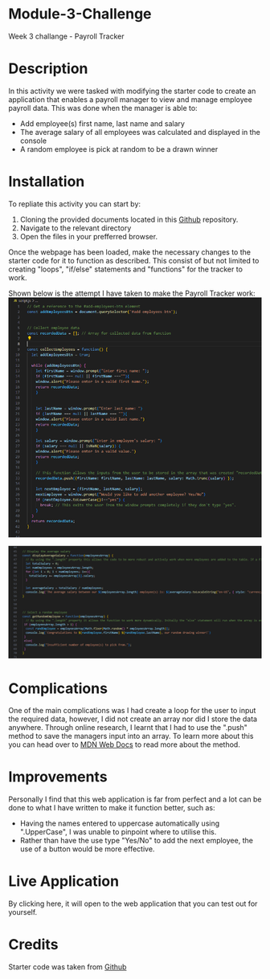 # Module-3-Challenge
Week 3 challange - Payroll Tracker

# Description
In this activity we were tasked with modifying the starter code to create an application that enables a payroll manager to view and manage employee payroll data. This was done when the manager is able to:
- Add employee(s) first name, last name and salary
- The average salary of all employees was calculated and displayed in the console
- A random employee is pick at random to be a drawn winner

# Installation
To repliate this activity you can start by: 
1. Cloning the provided documents located in this <a href="https://github.com/coding-boot-camp/curly-potato">Github</a> repository.
2. Navigate to the relevant directory
3. Open the files in your prefferred browser.

Once the webpage has been loaded, make the necessary changes to the starter code for it to function as described. This consist of but not limited to creating "loops", "if/else" statements and "functions" for the tracker to work.

Shown below is the attempt I have taken to make the Payroll Tracker work: 
<img src="./Images/collectemployee function.PNG" alt="Screenshot displaying written code on collecting employee data">

<img src ="./Images/Avg salary + rand pick.PNG" alt="Screenshot displaying written code on finding the avg salay amongst employees and how the random winner was chosen">

# Complications
One of the main complications was I had create a loop for the user to input the required data, however, I did not create an array nor did I store the data anywhere. Through online research, I learnt that I had to use the ".push" method to save the managers input into an array. To learn more about this you can head over to <a href="https://developer.mozilla.org/en-US/docs/Web/JavaScript/Reference/Global_Objects/Array/push">MDN Web Docs</a> to read more about the method.

# Improvements
Personally I find that this web application is far from perfect and a lot can be done to what I have written to make it function better, such as:
- Having the names entered to uppercase automatically using ".UpperCase", I was unable to pinpoint where to utilise this.
- Rather than have the use type "Yes/No" to add the next employee, the use of a button would be more effective.

# Live Application
By clicking here, it will open to the web application that you can test out for yourself.

# Credits
Starter code was taken from <a href="https://github.com/coding-boot-camp/curly-potato">Github</a>

